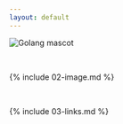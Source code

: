 ```yaml
---
layout: default
---
```


![Golang mascot](https://ih1.redbubble.net/image.831687231.2534/pp,840x830-pad,1000x1000,f8f8f8.u3.jpg)

<br>

{% include 02-image.md %}

<br>

{% include 03-links.md %}

